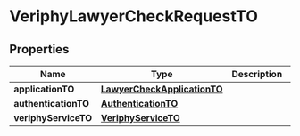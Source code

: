 
# VeriphyLawyerCheckRequestTO

## Properties
Name | Type | Description | Notes
------------ | ------------- | ------------- | -------------
**applicationTO** | [**LawyerCheckApplicationTO**](LawyerCheckApplicationTO.md) |  | 
**authenticationTO** | [**AuthenticationTO**](AuthenticationTO.md) |  | 
**veriphyServiceTO** | [**VeriphyServiceTO**](VeriphyServiceTO.md) |  | 




